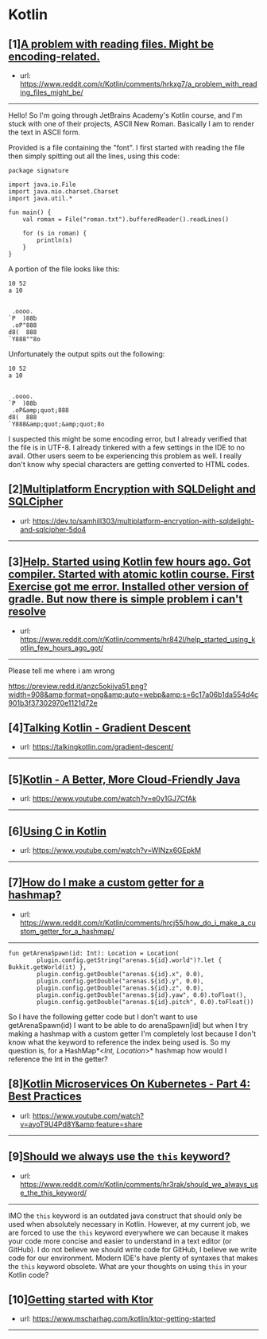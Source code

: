 # Kotlin
## [1][A problem with reading files. Might be encoding-related.](https://www.reddit.com/r/Kotlin/comments/hrkxg7/a_problem_with_reading_files_might_be/)
- url: https://www.reddit.com/r/Kotlin/comments/hrkxg7/a_problem_with_reading_files_might_be/
---
Hello! So I'm going through JetBrains Academy's Kotlin course, and I'm stuck with one of their projects, ASCII New Roman. Basically I am to render the text in ASCII form.

Provided is a file containing the "font". I first started with reading the file then simply spitting out all the lines, using this code:

    package signature
    
    import java.io.File
    import java.nio.charset.Charset
    import java.util.*
    
    fun main() {
        val roman = File("roman.txt").bufferedReader().readLines()

        for (s in roman) {
            println(s)
        }
    }

A portion of the file looks like this:

    10 52
    a 10
              
              
     .oooo.   
    `P  )88b  
     .oP"888  
    d8(  888  
    `Y888""8o 
              
              
              

Unfortunately the output spits out the following:

    10 52
    a 10
              
              
     .oooo.   
    `P  )88b  
     .oP&amp;quot;888  
    d8(  888  
    `Y888&amp;quot;&amp;quot;8o 
              
              
      

I suspected this might be some encoding error, but I already verified that the file is in UTF-8. I already tinkered with a few settings in the IDE to no avail. Other users seem to be experiencing this problem as well. I really don't know why special characters are getting converted to HTML codes.
## [2][Multiplatform Encryption with SQLDelight and SQLCipher](https://www.reddit.com/r/Kotlin/comments/hra59x/multiplatform_encryption_with_sqldelight_and/)
- url: https://dev.to/samhill303/multiplatform-encryption-with-sqldelight-and-sqlcipher-5do4
---

## [3][Help. Started using Kotlin few hours ago. Got compiler. Started with atomic kotlin course. First Exercise got me error. Installed other version of gradle. But now there is simple problem i can't resolve](https://www.reddit.com/r/Kotlin/comments/hr842l/help_started_using_kotlin_few_hours_ago_got/)
- url: https://www.reddit.com/r/Kotlin/comments/hr842l/help_started_using_kotlin_few_hours_ago_got/
---
Please tell me where i am wrong

https://preview.redd.it/anzc5okijva51.png?width=908&amp;format=png&amp;auto=webp&amp;s=6c17a06b1da554d4c901b3f37302970e1121d72e
## [4][Talking Kotlin - Gradient Descent](https://www.reddit.com/r/Kotlin/comments/hr7z89/talking_kotlin_gradient_descent/)
- url: https://talkingkotlin.com/gradient-descent/
---

## [5][Kotlin - A Better, More Cloud-Friendly Java](https://www.reddit.com/r/Kotlin/comments/hqx6fs/kotlin_a_better_more_cloudfriendly_java/)
- url: https://www.youtube.com/watch?v=e0y1GJ7CfAk
---

## [6][Using C in Kotlin](https://www.reddit.com/r/Kotlin/comments/hr7zr7/using_c_in_kotlin/)
- url: https://www.youtube.com/watch?v=WlNzx6GEpkM
---

## [7][How do I make a custom getter for a hashmap?](https://www.reddit.com/r/Kotlin/comments/hrcj55/how_do_i_make_a_custom_getter_for_a_hashmap/)
- url: https://www.reddit.com/r/Kotlin/comments/hrcj55/how_do_i_make_a_custom_getter_for_a_hashmap/
---
    fun getArenaSpawn(id: Int): Location = Location(
            plugin.config.getString("arenas.${id}.world")?.let { Bukkit.getWorld(it) },
            plugin.config.getDouble("arenas.${id}.x", 0.0),
            plugin.config.getDouble("arenas.${id}.y", 0.0),
            plugin.config.getDouble("arenas.${id}.z", 0.0),
            plugin.config.getDouble("arenas.${id}.yaw", 0.0).toFloat(),
            plugin.config.getDouble("arenas.${id}.pitch", 0.0).toFloat())

So I have the following getter code but I don't want to use getArenaSpawn(id) I want to be able to do arenaSpawn\[id\] but when I try making a hashmap with a custom getter I'm completely lost because I don't know what the keyword to reference the index being used is. So my question is, for a HashMap*&lt;*Int, Location*&gt;* hashmap how would I reference the Int in the getter?
## [8][Kotlin Microservices On Kubernetes - Part 4: Best Practices](https://www.reddit.com/r/Kotlin/comments/hr1vo4/kotlin_microservices_on_kubernetes_part_4_best/)
- url: https://www.youtube.com/watch?v=ayoT9U4Pd8Y&amp;feature=share
---

## [9][Should we always use the `this` keyword?](https://www.reddit.com/r/Kotlin/comments/hr3rak/should_we_always_use_the_this_keyword/)
- url: https://www.reddit.com/r/Kotlin/comments/hr3rak/should_we_always_use_the_this_keyword/
---
IMO the `this` keyword is an outdated java construct that should only be used when absolutely necessary in Kotlin. However, at my current job, we are forced to use the `this` keyword everywhere we can because it makes your code more concise and easier to understand in a text editor (or GitHub). I do not believe we should write code for GitHub, I believe we write code for our environment. Modern IDE's have plenty of syntaxes that makes the `this` keyword obsolete. What are your thoughts on using `this` in your Kotlin code?
## [10][Getting started with Ktor](https://www.reddit.com/r/Kotlin/comments/hqwhqz/getting_started_with_ktor/)
- url: https://www.mscharhag.com/kotlin/ktor-getting-started
---

